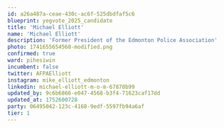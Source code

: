 ```yaml
---
id: a26a487a-ceae-430c-ac6f-525dbdfaf5c6
blueprint: yegvote_2025_candidate
title: 'Michael Elliott'
name: 'Michael Elliott'
description: 'Former President of the Edmonton Police Association'
photo: 1741655654568-modified.png
confirmed: true
ward: pihesiwin
incumbent: false
twitter: AFPAElliott
instagram: mike_elliott_edmonton
linkedin: michael-elliott-m-o-m-67870b99
updated_by: 9c6b6866-e047-4568-b3f4-71623caf17dd
updated_at: 1752600728
party: 06495042-123c-4168-9edf-5597fb94a6af
tier: 1
---
```

